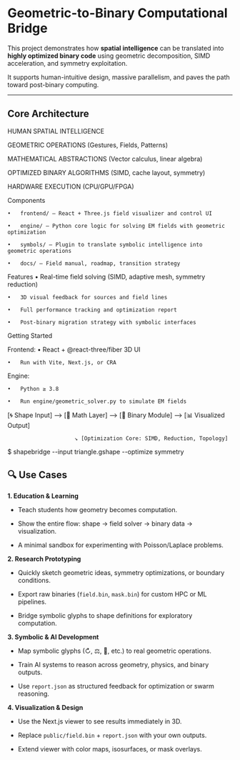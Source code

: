 # Geometric-to-Binary Computational Bridge

This project demonstrates how **spatial intelligence** can be translated into **highly optimized binary code** using geometric decomposition, SIMD acceleration, and symmetry exploitation. 

It supports human-intuitive design, massive parallelism, and paves the path toward post-binary computing.

---


##  Core Architecture

HUMAN SPATIAL INTELLIGENCE

        
GEOMETRIC OPERATIONS (Gestures, Fields, Patterns)

        
MATHEMATICAL ABSTRACTIONS (Vector calculus, linear algebra)

        
OPTIMIZED BINARY ALGORITHMS (SIMD, cache layout, symmetry)

        
HARDWARE EXECUTION (CPU/GPU/FPGA)


Components

	•	frontend/ — React + Three.js field visualizer and control UI
 
	•	engine/ — Python core logic for solving EM fields with geometric optimization
 
	•	symbols/ — Plugin to translate symbolic intelligence into geometric operations
 
	•	docs/ — Field manual, roadmap, transition strategy


 

 Features
	•	Real-time field solving (SIMD, adaptive mesh, symmetry reduction)
 
	•	3D visual feedback for sources and field lines
 
	•	Full performance tracking and optimization report
 
	•	Post-binary migration strategy with symbolic interfaces
 



 Getting Started

Frontend:
	•	React + @react-three/fiber 3D UI
 
	•	Run with Vite, Next.js, or CRA

Engine:

	•	Python ≥ 3.8
 
	•	Run engine/geometric_solver.py to simulate EM fields
 

[🌀 Shape Input] —> [📐 Math Layer] —> [💾 Binary Module] —> [📊 Visualized Output]
                     
						 ↘ [Optimization Core: SIMD, Reduction, Topology]


$ shapebridge --input triangle.gshape --optimize symmetry


## 🔍 Use Cases

**1. Education & Learning**  

- Teach students how geometry becomes computation.
  
- Show the entire flow: shape → field solver → binary data → visualization.
   
- A minimal sandbox for experimenting with Poisson/Laplace problems.

**2. Research Prototyping**  

- Quickly sketch geometric ideas, symmetry optimizations, or boundary conditions.
  
- Export raw binaries (`field.bin`, `mask.bin`) for custom HPC or ML pipelines.
  
- Bridge symbolic glyphs to shape definitions for exploratory computation.
  

**3. Symbolic & AI Development**  
- Map symbolic glyphs (↻, ⚖, 🧭, etc.) to real geometric operations.
   
- Train AI systems to reason across geometry, physics, and binary outputs.
  
- Use `report.json` as structured feedback for optimization or swarm reasoning.
  

**4. Visualization & Design**  

- Use the Next.js viewer to see results immediately in 3D.
  
- Replace `public/field.bin` + `report.json` with your own outputs.
  
- Extend viewer with color maps, isosurfaces, or mask overlays.
